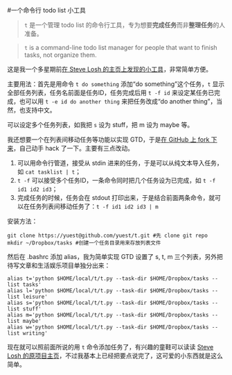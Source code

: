 #一个命令行 todo list 小工具
<!-- date: 2011-03-30 00:00 -->

> `t` 是一个管理 todo list 的命令行工具，专为想要**完成任务**而非**整理任务**的人准备。

> `t` is a command-line todo list manager for people that want to finish tasks, not organize them.

这是我一个多星期前[在 Steve Losh 的主页上发现的小工具](http://stevelosh.com/projects/t/)，非常简单方便。

主要用法：首先是用命令 `t do something` 添加“do something”这个任务，`t` 显示全部任务列表，任务名前面是任务ID，任务完成后用 `t -f id` 来设定某任务已完成，也可以用 `t -e id do another thing` 来把任务改成“do another thing”，当然，也支持中文。

可以设定多个任务列表，如我把 `s` 设为 stuff，把 m 设为 maybe 等。

我还想要一个在列表间移动任务等功能以实现 GTD，于是[在 GitHub 上 fork 下来](http://github.com/yuest/t)，自己动手 hack 了一下。主要有三点改动。

1. 可以用命令行管道，接受从 stdin 进来的任务，于是可以从纯文本导入任务，如 `cat tasklist | t`；
2. `t -f` 可以接受多个任务ID，一条命令同时把几个任务设为已完成，如 `t -f id1 id2 id3`；
3. 完成任务的时候，任务会在 stdout 打印出来，于是结合前面两条命令，就可以在任务列表间移动任务了：`t -f id1 id2 id3 | m`

安装方法：

    git clone https://yuest@github.com/yuest/t.git #先 clone git repo
    mkdir ~/Dropbox/tasks #创建一个任务目录用来存放列表文件

然后在 .bashrc 添加 alias，我为简单实现 GTD 设置了 s, t, m 三个列表，另外把待写文章和生活娱乐项目单独分出来：

    alias t='python $HOME/local/t/t.py --task-dir $HOME/Dropbox/tasks --list tasks'
    alias l='python $HOME/local/t/t.py --task-dir $HOME/Dropbox/tasks --list leisure'
    alias s='python $HOME/local/t/t.py --task-dir $HOME/Dropbox/tasks --list stuff'
    alias m='python $HOME/local/t/t.py --task-dir $HOME/Dropbox/tasks --list maybe'
    alias w='python $HOME/local/t/t.py --task-dir $HOME/Dropbox/tasks --list writing'

现在就可以照前面所说的用 `t` 命令添加任务了，有兴趣的童鞋可以读读 [Steve Losh 的原项目主页](http://stevelosh.com/projects/t/)，不过我基本上已经把要点说完了，这可爱的小东西就是这么简单。
